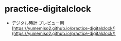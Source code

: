 # practice-digitalclock
 
 - デジタル時計 プレビュー用  
[https://yumemiso2.github.io/practice-digitalclock/](https://yumemiso2.github.io/practice-digitalclock/)